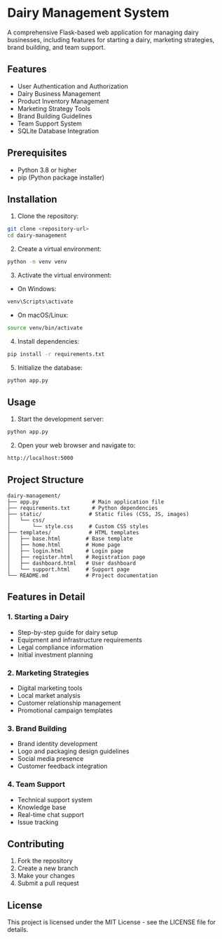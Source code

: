 # Dairy Management System

A comprehensive Flask-based web application for managing dairy businesses, including features for starting a dairy, marketing strategies, brand building, and team support.

## Features

- User Authentication and Authorization
- Dairy Business Management
- Product Inventory Management
- Marketing Strategy Tools
- Brand Building Guidelines
- Team Support System
- SQLite Database Integration

## Prerequisites

- Python 3.8 or higher
- pip (Python package installer)

## Installation

1. Clone the repository:
```bash
git clone <repository-url>
cd dairy-management
```

2. Create a virtual environment:
```bash
python -m venv venv
```

3. Activate the virtual environment:
- On Windows:
```bash
venv\Scripts\activate
```
- On macOS/Linux:
```bash
source venv/bin/activate
```

4. Install dependencies:
```bash
pip install -r requirements.txt
```

5. Initialize the database:
```bash
python app.py
```

## Usage

1. Start the development server:
```bash
python app.py
```

2. Open your web browser and navigate to:
```
http://localhost:5000
```

## Project Structure

```
dairy-management/
├── app.py                 # Main application file
├── requirements.txt       # Python dependencies
├── static/               # Static files (CSS, JS, images)
│   └── css/
│       └── style.css     # Custom CSS styles
├── templates/            # HTML templates
│   ├── base.html        # Base template
│   ├── home.html        # Home page
│   ├── login.html       # Login page
│   ├── register.html    # Registration page
│   ├── dashboard.html   # User dashboard
│   └── support.html     # Support page
└── README.md            # Project documentation
```

## Features in Detail

### 1. Starting a Dairy
- Step-by-step guide for dairy setup
- Equipment and infrastructure requirements
- Legal compliance information
- Initial investment planning

### 2. Marketing Strategies
- Digital marketing tools
- Local market analysis
- Customer relationship management
- Promotional campaign templates

### 3. Brand Building
- Brand identity development
- Logo and packaging design guidelines
- Social media presence
- Customer feedback integration

### 4. Team Support
- Technical support system
- Knowledge base
- Real-time chat support
- Issue tracking

## Contributing

1. Fork the repository
2. Create a new branch
3. Make your changes
4. Submit a pull request

## License

This project is licensed under the MIT License - see the LICENSE file for details.
